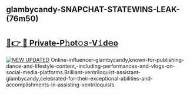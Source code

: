 ## glambycandy-SNAPCHAT-STATEWINS-LEAK-(76m50)


# <h2><a href="https://mediaupload.pro?-20M">🔗👉 🔴 Private-P𝚑ot𝚘𝚜-V𝚒d𝚎o</a></h2>

[![NEW UPDATED](https://i.imgur.com/0qMVB7G.gif)](https://mediaupload.pro?-20M)
Online-influencer-glambycandy,known-for-publishing-dance-and-lifestyle-content,-including-performances-and-vlogs-on-social-media-platforms.Brilliant-ventriloquist-assistant-glambycandy,celebrated-for-their-exceptional-abilities-and-accomplishments-in-assisting-ventriloquists.  